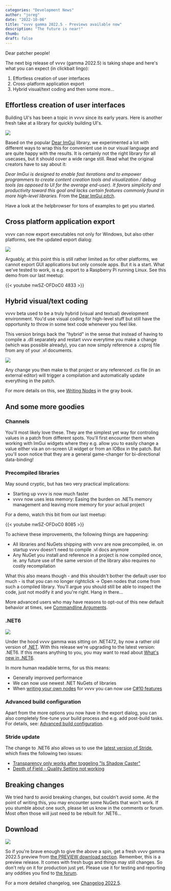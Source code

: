 ```yaml
---
categories: "Development News"
author: "joreg"
date: "2022-10-06"
title: "vvvv gamma 2022.5 - Previews available now"
description: "The future is near!"
thumb: 
draft: false
---
```


Dear patcher people!

The next big release of vvvv (gamma 2022.5) is taking shape and here's what you can expect (in clickbait lingo): 

1) Effortless creation of user interfaces
2) Cross-platform application export
3) Hybrid visual/text coding
and then some more...

## Effortless creation of user interfaces
Building UI's has been a topic in vvvv since its early years. Here is another fresh take at a library for quickly building UI's. 

![](2022-10-04-14-35-32.png)

Based on the popular [Dear ImGui](https://github.com/ocornut/imgui) library, we experimented a lot with different ways to wrap this for convenient use in our visual language and are quite happy with the results. It is certainly not the right library for all usecases,  but it should cover a wide range still. Read what the original creators have to say about it:

*Dear ImGui is designed to enable fast iterations and to empower programmers to create content creation tools and visualization / debug tools (as opposed to UI for the average end-user). It favors simplicity and productivity toward this goal and lacks certain features commonly found in more high-level libraries.*
From the [Dear ImGui pitch](https://github.com/ocornut/imgui#the-pitch).

Have a look at the helpbrowser for tons of examples to get you started.

## Cross platform application export
vvvv can now export executables not only for Windows, but also other platforms, see the updated export dialog:

![](2022-10-04-12-27-57.png)

Arguably, at this point this is still rather limited as for other platforms, we cannot export GUI applications but only console apps. But it is a start. What we've tested to work, is e.g. export to a Raspberry Pi running Linux. See this demo from our last meetup:

{{< youtube nwSZ-OFDoC0 4833 >}}

## Hybrid visual/text coding
vvvv beta used to be a truly hybrid (visual and textual) development environment. You'd use visual coding for high-level stuff but still have the opportunity to throw in some text code whenever you feel like. 

This version brings back the "hybrid" in the sense that instead of having to compile a .dll separately and restart vvvv everytime you make a change (which was possible already), you can now simply reference a .csproj file from any of your .vl documents. 

![](2022-09-16-11-41-53.png)

Any change you then make to that project or any referenced .cs file (in an external editor) will trigger a compilation and automatically update everything in the patch. 

For more details on this, see [Writing Nodes](https://thegraybook.vvvv.org/reference/extending/writing-nodes.html) in the gray book.

## And some more goodies
### Channels
You'll most likely love these. They are the simplest yet way for controling values in a patch from different spots. You'll first encounter them when working with ImGui widgets where they e.g. allow you to easily change a value either via an on-screen UI widget or from an IOBox in the patch. But you'll soon notice that they are a general game-changer for bi-directional data-binding!

### Precompiled libraries
May sound cryptic, but has two very practical implications: 
- Starting up vvvv is now much faster
- vvvv now uses less memory: Easing the burden on .NETs memory management and leaving more memory for your actual project

For a demo, watch this bit from our last meetup:

{{< youtube nwSZ-OFDoC0 8085 >}}

To achieve these improvements, the following things are happening:
- All libraries and NuGets shipping with vvvv are now precompiled, ie. on startup vvvv doesn't need to compile .vl docs anymore
- Any NuGet you install and reference in a project is now compiled once, ie. any future use of the same version of the library also requires no costly recompilation

What this also means though - and this shouldn't bother the default user too much - is that you can no longer rightclick -> Open nodes that come from such a compiled library. You'll argue you should still be able to inspect the code, just not modify it and you're right. Hang in there...

More advanced users who may have reasons to opt-out of this new default behavior at times, see [Commandline Arguments](https://thegraybook.vvvv.org/reference/hde/commandline-arguments.html).

### .NET6 
![](dotnet-logo.png)

Under the hood vvvv gamma was sitting on .NET472, by now a rather old version of [.NET](https://en.wikipedia.org/wiki/.NET). With this release we're upgrading to the latest version: .NET6. If this means anything to you, you may want to read about [What's new in .NET6](https://docs.microsoft.com/en-us/dotnet/core/whats-new/dotnet-6).

In more human readable terms, for us this means:
- Generally improved performance
- We can now use newest .NET NuGets of libraries
- When [writing your own nodes](https://thegraybook.vvvv.org/reference/extending/writing-nodes.html) for vvvv you can now use [C#10 features](https://docs.microsoft.com/en-us/dotnet/csharp/whats-new/csharp-10)

### Advanced build configuration
Apart from the more options you now have in the export dialog, you can also completely fine-tune your build process and e.g. add post-build tasks. For details, see: [Advanced build configuration](https://thegraybook.vvvv.org/reference/hde/exporting.html#advanced-build-configuration).

### Stride update
The change to .NET6 also allows us to use the [latest version of Stride](https://www.stride3d.net/blog/release-stride-4-1/), which fixes the following two issues:
- [Transparency only works after toggeling "Is Shadow Caster"](https://github.com/vvvv/VL.Stride/issues/493)
- [Depth of Field - Quality Setting not working](https://github.com/vvvv/VL.Stride/issues/333)

## Breaking changes
We tried hard to avoid breaking changes, but couldn't avoid some. At the point of writing this, you may encounter some NuGets that won't work. If you stumble about one such, please let us know in the comments or forum. Most often those will just need to be rebuilt for .NET6...

## Download
![](2022-10-05-11-38-19.png)

So if you're brave enough to give the above a spin, get a fresh vvvv gamma 2022.5 preview from [the PREVIEW download section](https://visualprogramming.net/#Download). Remember, this is a preview release. It comes with fresh bugs and things may still changes. So don't rely on it for production just yet. Please use it for testing and reporting any oddities you find to [the forum](https://discourse.vvvv.org/c/vvvv-gamma/28).

For a more detailed changelog, see [Changelog 2022.5](https://thegraybook.vvvv.org/changelog/2022.5.html).